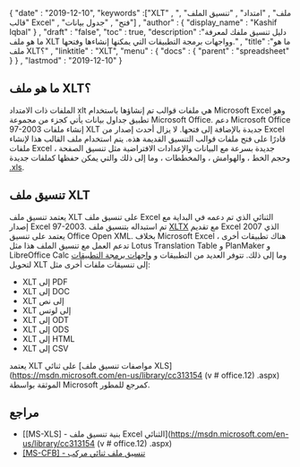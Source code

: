 {
  "date" : "2019-12-10",
  "keywords" :["XLT" , "ملف" , "امتداد" , "تنسيق الملف" , "قالب Excel" , "فتح" , "جدول بيانات"] ,
  "author" : {
    "display_name" : "Kashif Iqbal"
} ,
  "draft" : "false",
  "toc" : true,
  "description" :"دليل تنسيق ملفك لمعرفة ما هو ملف XLT وواجهات برمجة التطبيقات التي يمكنها إنشاءها وفتحها." ,
  "title" :"ما هو ملف XLT؟" ,
  "linktitle" : "XLT",
  "menu" : {
    "docs" : {
      "parent" : "spreadsheet"
}
} ,
  "lastmod" : "2019-12-10"
}

## ما هو ملف XLT؟

الملفات ذات الامتداد xlt هي ملفات قوالب تم إنشاؤها باستخدام Microsoft Excel وهو تطبيق جداول بيانات يأتي كجزء من مجموعة Microsoft Office. دعم Microsoft Office 97-2003 إنشاء ملفات XLT جديدة بالإضافة إلى فتحها. لا يزال أحدث إصدار من Excel قادرًا على فتح ملفات قوالب التنسيق القديمة هذه. يتم استخدام ملف القالب هذا لإنشاء ملفات Excel جديدة بسرعة مع البيانات والإعدادات الافتراضية مثل تنسيق الصفحة ، وحجم الخط ، والهوامش ، والمخططات ، وما إلى ذلك والتي يمكن حفظها كملفات جديدة [.xls](/ar/spreadsheet/xls/).

## تنسيق ملف XLT

يعتمد تنسيق ملف XLT على تنسيق ملف Excel الثنائي الذي تم دعمه في البداية مع إصدار Excel 97-2003. تم استبداله بتنسيق ملف [XLTX](/ar/spreadsheet/xltx/) مع تقديم Excel 2007 الذي يعتمد على تنسيق Office Open XML. بخلاف Microsoft Excel ، هناك تطبيقات أخرى تدعم العمل مع تنسيق الملف هذا مثل Lotus Translation Table و PlanMaker و LibreOffice Calc وما إلى ذلك. تتوفر العديد من التطبيقات و [واجهات برمجة التطبيقات](https://products.aspose.com/cells) لتحويل XLT إلى تنسيقات ملفات أخرى مثل:

* XLT إلى PDF
* XLT إلى DOC
* XLT إلى نص
* XLT إلى لوتس
* XLT إلى ODT
* XLT إلى ODS
* XLT إلى HTML
* XLT إلى CSV

يعتمد XLT على ثنائي [مواصفات تنسيق ملف XLS](https://msdn.microsoft.com/en-us/library/cc313154 (v # office.12) .aspx) الموثقة بواسطة Microsoft كمرجع للمطور.

## مراجع

* [[MS-XLS] - بنية تنسيق ملف Excel الثنائي](https://msdn.microsoft.com/en-us/library/cc313154 (v # office.12) .aspx)
* [[MS-CFB] - تنسيق ملف ثنائي مركب](https://msdn.microsoft.com/en-us/library/dd942138.aspx)


